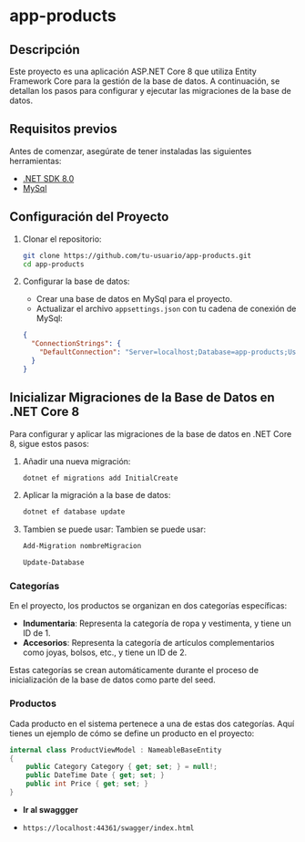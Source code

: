 # app-products

## Descripción
Este proyecto es una aplicación ASP.NET Core 8 que utiliza Entity Framework Core para la gestión de la base de datos. A continuación, se detallan los pasos para configurar y ejecutar las migraciones de la base de datos.

## Requisitos previos
Antes de comenzar, asegúrate de tener instaladas las siguientes herramientas:

- [.NET SDK 8.0](https://dotnet.microsoft.com/download)
- [MySql](https://www.mysql.com/downloads/)

## Configuración del Proyecto

1. Clonar el repositorio:
    ```bash
    git clone https://github.com/tu-usuario/app-products.git
    cd app-products
    ```

2. Configurar la base de datos:
    - Crear una base de datos en MySql para el proyecto.
    - Actualizar el archivo `appsettings.json` con tu cadena de conexión de MySql:
    ```json
    {
      "ConnectionStrings": {
        "DefaultConnection": "Server=localhost;Database=app-products;User=root;Password=yourpassword;"
      }
    }
    ```

## Inicializar Migraciones de la Base de Datos en .NET Core 8
Para configurar y aplicar las migraciones de la base de datos en .NET Core 8, sigue estos pasos:

1. Añadir una nueva migración:
    ```bash
    dotnet ef migrations add InitialCreate
    ```


2. Aplicar la migración a la base de datos:
    ```bash
    dotnet ef database update
    ```
3. Tambien se puede usar: 
        Tambien se puede usar: 
    ```bash
    Add-Migration nombreMigracion
    ```
    ```bash
    Update-Database
    ```


### Categorías
En el proyecto, los productos se organizan en dos categorías específicas:
- **Indumentaria**: Representa la categoría de ropa y vestimenta, y tiene un ID de 1.
- **Accesorios**: Representa la categoría de artículos complementarios como joyas, bolsos, etc., y tiene un ID de 2.

Estas categorías se crean automáticamente durante el proceso de inicialización de la base de datos como parte del seed.


### Productos
Cada producto en el sistema pertenece a una de estas dos categorías. Aquí tienes un ejemplo de cómo se define un producto en el proyecto:

```csharp
internal class ProductViewModel : NameableBaseEntity
{
    public Category Category { get; set; } = null!;
    public DateTime Date { get; set; }
    public int Price { get; set; }
}
```
 - **Ir al swaggger**
 -     https://localhost:44361/swagger/index.html



